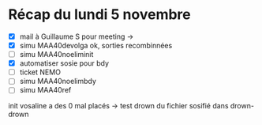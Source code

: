 # Récap du lundi 5 novembre

- [x] mail à Guillaume S pour meeting ->
- [x] simu MAA40devolga ok, sorties recombinnées
- [ ] simu MAA40noeliminit
- [x] automatiser sosie pour bdy
- [ ] ticket NEMO 
- [ ] simu MAA40noelimbdy
- [ ] simu MAA40ref

init vosaline a des 0 mal placés -> test drown du fichier sosifié dans drown-drown